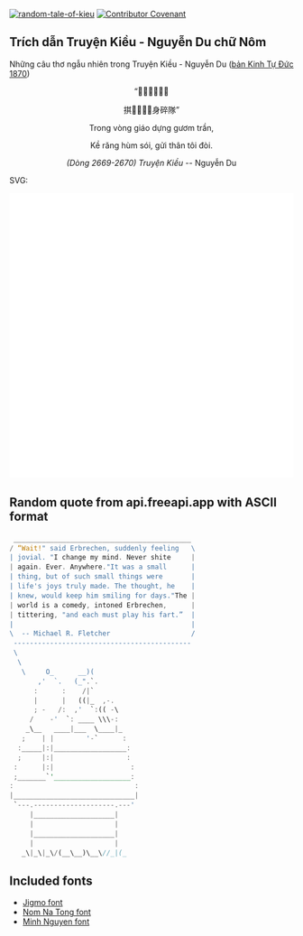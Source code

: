 [![random-tale-of-kieu](https://github.com/huuquyet/random-tale-of-kieu/actions/workflows/random-tale-of-kieu.yml/badge.svg)](https://github.com/huuquyet/random-tale-of-kieu/actions/workflows/random-tale-of-kieu.yml)
[![Contributor Covenant](https://img.shields.io/badge/Contributor%20Covenant-2.1-4baaaa.svg)](.github/CODE_OF_CONDUCT.md "Contributor Covenant 2.1")

## Trích dẫn Truyện Kiều - Nguyễn Du chữ Nôm

Những câu thơ ngẫu nhiên trong Truyện Kiều - Nguyễn Du ([bản Kinh Tự Đức 1870](https://vi.wikisource.org/wiki/Truy%E1%BB%87n_Ki%E1%BB%81u_(b%E1%BA%A3n_Kinh_T%E1%BB%B1_%C4%90%E1%BB%A9c_1870)))

<div align="center">
<!-- START_KIEU -->
      <p class="nom">“𡧲𨦩槊𥩯鎌陳</p>
      <p class="nom">掑𪘵𤞻𤢿𢭮身碎隊”</p>
      <p class="quocngu">Trong vòng giáo dựng gươm trần,</p>
      <p class="quocngu">Kề răng hùm sói, gửi thân tôi đòi.</p>
      <p class="author"><i>(Dòng 2669-2670) Truyện Kiều</i> -- Nguyễn Du</p>
<!-- END_KIEU -->
</div>

SVG:

<div align="center">
  <img src="./assets/random-kieu.svg" alt="The Tale of Kieu - Nguyen Du">
</div>

## Random quote from api.freeapi.app with ASCII format

<!-- START_QUOTE -->
```rust
 ____________________________________________
/ “Wait!" said Erbrechen, suddenly feeling   \
| jovial. "I change my mind. Never shite     |
| again. Ever. Anywhere."It was a small      |
| thing, but of such small things were       |
| life's joys truly made. The thought, he    |
| knew, would keep him smiling for days."The |
| world is a comedy, intoned Erbrechen,      |
| tittering, "and each must play his fart.”  |
|                                            |
\  -- Michael R. Fletcher                    /
 --------------------------------------------
 \
  \
   \     O_      __)(
       ,'  `.   (_".`.
      :      :    /|`
      |      |   ((|_  ,-.
      ; -   /:  ,'  `:(( -\
     /    -'  `: ____ \\\-:
    _\__   ____|___  \____|_
   ;    | |        '-`      :
  :_____|:|__________________:
  ;     |:|                  :
 :      |:|                   :
 ;_______`'___________________:
:                              :
|______________________________|
 `---.--------------------.---'
     |____________________|
     |                    |
     |____________________|
     |                    |
   _\|_\|_\/(__\__)\__\//_|(_
```
<!-- END_QUOTE -->

## Included fonts

- [Jigmo font](https://github.com/kamichikoichi/jigmo)
- [Nom Na Tong font](https://github.com/nomfoundation/font)
- [Minh Nguyen font](https://github.com/TKYKmori/Minh-Nguyen)
